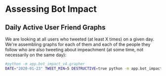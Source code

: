 # Assessing Bot Impact

## Daily Active User Friend Graphs

We are looking at all users who tweeted (at least X times) on a given day. We're assembling graphs for each of them and each of the people they follow who are also tweeting about impeachment (at some time, not necessarily on the same day):

```sh
#python -m app.bot_impact_v4.grapher
DATE="2020-01-23" TWEET_MIN=5 DESTRUCTIVE=true python -m app.bot_impact_v4.grapher
```
